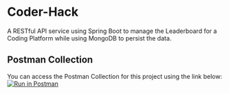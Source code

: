 # Coder-Hack
A RESTful API service using Spring Boot to manage the Leaderboard for a Coding Platform while using MongoDB to persist the data.

## Postman Collection
You can access the Postman Collection for this project using the link below:
[![Run in Postman](https://run.pstmn.io/button.svg)](https://elements.getpostman.com/redirect?entityId=30015848-0d23b59b-1588-4831-bc6c-ef87e17e62af&entityType=collection)
